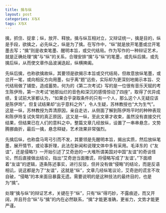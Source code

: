 ```yaml
---
title: 擒与纵
layout: post
categories: X与X
tags: X与X
---
```


擒，抓住、捉拿；纵，放开、释放。擒与纵互相对立，又辩证统一，擒是目的，纵是手段，欲擒之，必先纵之，纵是为了擒。在写作中，“纵”就是放开笔墨或岔开笔墨去写；“擒”则是收束笔墨、醒明本旨，或交代结局。作为写作的一种辩证艺术，就是正确处理“擒”与“纵”的关系，合理安排“擒”与“纵”的笔墨，或先纵后擒，或先擒后纵，从而使文章作品波澜迭起，纵横捭阖。

先纵后擒，也称欲擒故纵，其要领是欲揭示本旨或交代结局，但故意放纵笔墨，或岔开一笔，或向相反方向用墨，似乎离“题”远些，实际却为更深刻地揭示本旨、交代结局做了铺垫，造成蓄势。何为的《第二次考试》写的是一位很有音乐天赋的考生陈伊玲，第一次考试“她那灿烂的音色和深沉的感情惊动了四座”，取得了优异成绩，复试前大家都认为，“如果合乎录取条件的只有一个人，那么这个人无疑应该是陈伊玲”。但复试结果却“出乎意料之外”，令人生疑，苏林教授也“大为生气”。这是一纵，苏林教授为弄清原因，亲自走访，从侧面了解到陈伊玲平时的种种表现和陈伊玲复试失常的真正原因，这又是一纵，至此文章才收束，虽然没有直接交代结果，但结果已在人们的意料之中。整篇文章几经放纵，设置了一串串悬念，文势腾挪曲折，最后一擒，悬念释疑，艺术效果非常强烈。

先擒后纵，也称盘马弯弓引而不发，其要领是先醒明本旨，揭出实质，然后放纵笔墨，展开情节，或论事折理，此法在新闻和说理文体中多有采用。毛泽东的《“友谊”，还是侵略?》一开始引述了艾奇逊的一大堆所谓美国对中国“友谊”的奇谈怪论，然后直接做出结论，指出“艾奇逊当面撒谎，将侵略写成了‘友谊’。”下面顺着“友谊”的逻辑，逐条陈述事实，进行反驳，但并没有做“侵略”的结论，而是反语相讥，说这都是为了“友谊”，这就是“纵”，文章几经纵笔议论，艾奇逊的谎言不攻自破，“侵略”的本来面目暴露无遗。需要说明的是这种技法的最终目的，也是为“擒”。

处理“擒与纵”的辩证艺术，关键在于“纵”，只有“纵”得巧妙，不露痕迹，而又开阔，并且符合“纵”与“擒”的内在必然联系，“擒”才能更准确，更省力，文势才能更严谨。 